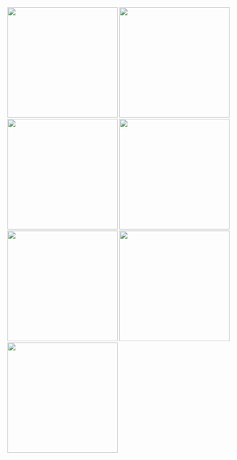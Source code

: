 <img src = "https://github.com/NeelManiya25/final_exam_/assets/131368162/d6ba9ea6-9747-4c8c-81be-52eed34c6e46" width = "250px">
<img src = "https://github.com/NeelManiya25/final_exam_/assets/131368162/db86b235-216d-44b3-b6aa-c93639c4b3d8" width = "250px">
<img src = "https://github.com/NeelManiya25/final_exam_/assets/131368162/32a0a771-6718-4190-9cbf-bc5759518f97" width = "250px">
<img src = "https://github.com/NeelManiya25/final_exam_/assets/131368162/ffdc0ec0-9735-4b6f-8786-f25e140e250d" width = "250px">
<img src = "https://github.com/NeelManiya25/final_exam_/assets/131368162/20c5b551-801f-4215-929b-6cd329d2595b" width = "250px">
<img src = "https://github.com/NeelManiya25/final_exam_/assets/131368162/b253ce26-f980-4375-83f1-f35cfec37df9" width = "250px">
<img src = "https://github.com/NeelManiya25/final_exam_/assets/131368162/0d3aa0d7-f200-4120-8a8d-e66066437ade" width = "250px">
